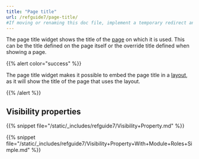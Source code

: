 ```yaml
---
title: "Page title"
url: /refguide7/page-title/
#If moving or renaming this doc file, implement a temporary redirect and let the respective team know they should update the URL in the product. See Mapping to Products for more details.
---
```



The page title widget shows the title of the [page](/refguide7/page/) on which it is used. This can be the title defined on the page itself or the override title defined when showing a page.

{{% alert color="success" %}}

The page title widget makes it possible to embed the page title in a [layout](/refguide7/layout/), as it will show the title of the page that uses the layout.

{{% /alert %}}

## Visibility properties

{{% snippet file="/static/_includes/refguide7/Visibility+Property.md" %}}

{{% snippet file="/static/_includes/refguide7/Visibility+Property+With+Module+Roles+Simple.md" %}}
